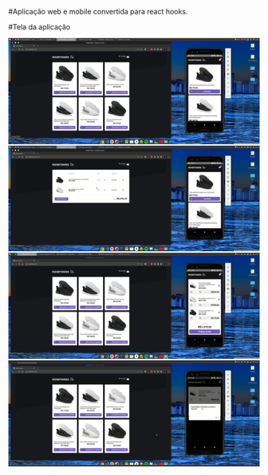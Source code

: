 #Aplicação web e mobile convertida para react hooks. 

#Tela da aplicação

<img src="/Preview/prev01.png">
</br>


<img src="/Preview/prev02.png">
</br>



<img src="/Preview/prev03.png">
</br>

<img src="/Preview/prev04.png">
</br>



